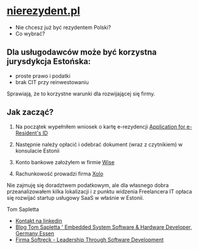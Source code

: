 # [nierezydent.pl](https://www.nierezydent.pl/)

+ Nie chcesz już być rezydentem Polski?
+ Co wybrać?

## Dla usługodawców może być korzystna jurysdykcja Estońska:
+ proste prawo i podatki
+ brak CIT przy reinwestowaniu

Sprawiają, że to korzystne warunki dla rozwijającej się firmy.

## Jak zacząć? 

1. Na początek wypełniłem wniosek o kartę e-rezydencji [Application for e-Resident's ID](https://eresident.politsei.ee/)

2. Następnie należy opłacić i odebrać dokument (wraz z czytnikiem) w konsulacie Estonii

3. Konto bankowe założyłem w firmie [Wise](https://wise.com/invite/u/tomaszs408)

4. Rachunkowość prowadzi firma [Xolo](https://www.xolo.io/ref/TOMSAP)


Nie zajmuję się doradztwem podatkowym, ale dla własnego dobra przeanalizowałem kilka lokalizacji i z punktu widzenia Freelancera IT opłaca się rozwijać startup usługowy SaaS w właśnie w Estonii.

Tom Sapletta
+ [Kontakt na linkedin](https://www.linkedin.com/in/tom-sapletta-com/)
+ [Blog Tom Sapletta ' Embedded System Software & Hardware Developer, Germany Essen](https://tom.sapletta.pl/)
+ [Firma Softreck - Leadership Through Software Development](https://softreck.pl/)


